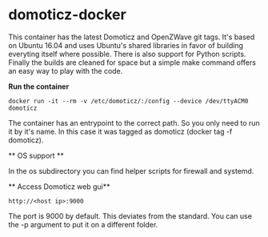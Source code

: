 domoticz-docker
=====

This container has the latest Domoticz and OpenZWave git tags. It's based on Ubuntu 16.04 and uses Ubuntu's shared libraries in favor of building everyting itself where possible. There is also support for Python scripts. Finally the builds are cleaned for space but a simple make command offers an easy way to play with the code.

**Run the container**

```
docker run -it --rm -v /etc/domoticz/:/config --device /dev/ttyACM0 domoticz
```

The container has an entrypoint to the correct path. So you only need to run it by it's name. In this case it was tagged as domoticz (docker tag -f <hash> domoticz).

** OS support **

In the os subdirectory you can find helper scripts for firewall and systemd.

** Access Domoticz web gui**

```
http://<host ip>:9000
```

The port is 9000 by default. This deviates from the standard. You can use the -p argument to put it on a different folder.

